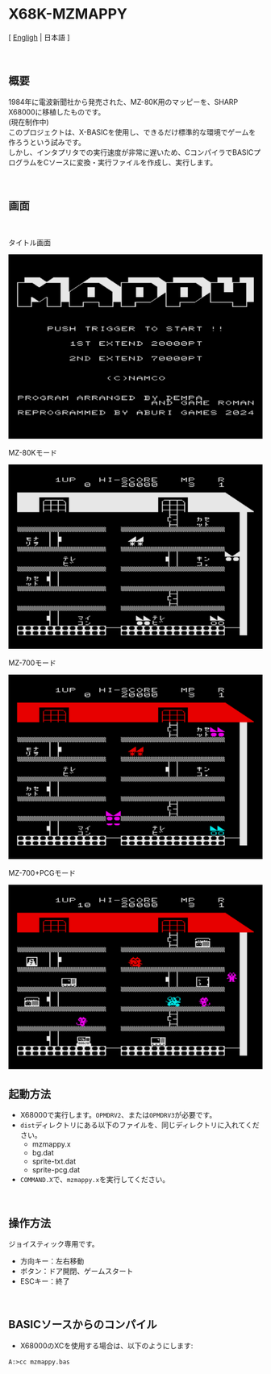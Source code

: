 # X68K-MZMAPPY

[ [Engligh](README.md) | 日本語 ]

<br>

## 概要

1984年に電波新聞社から発売された、MZ-80K用のマッピーを、SHARP X68000に移植したものです。  
(現在制作中)  
このプロジェクトは、X-BASICを使用し、できるだけ標準的な環境でゲームを作ろうという試みです。  
しかし、インタプリタでの実行速度が非常に遅いため、CコンパイラでBASICプログラムをCソースに変換・実行ファイルを作成し、実行します。  

<br>

## 画面

<br>

タイトル画面

<img src="Images/screen_1.png">

<br>

MZ-80Kモード

<img src="Images/screen_2.png">

<br>

MZ-700モード

<img src="Images/screen_3.png">

<br>

MZ-700+PCGモード

<img src="Images/screen_4.png">

<br>

## 起動方法

- X68000で実行します。`OPMDRV2`、または`OPMDRV3`が必要です。
- `dist`ディレクトリにある以下のファイルを、同じディレクトリに入れてください。
    - mzmappy.x
    - bg.dat
    - sprite-txt.dat
    - sprite-pcg.dat
- `COMMAND.X`で、`mzmappy.x`を実行してください。

<br>

## 操作方法

ジョイスティック専用です。

- 方向キー：左右移動
- ボタン：ドア開閉、ゲームスタート
- ESCキー：終了

<br>

## BASICソースからのコンパイル

- X68000のXCを使用する場合は、以下のようにします:

```
A:>cc mzmappy.bas
```
